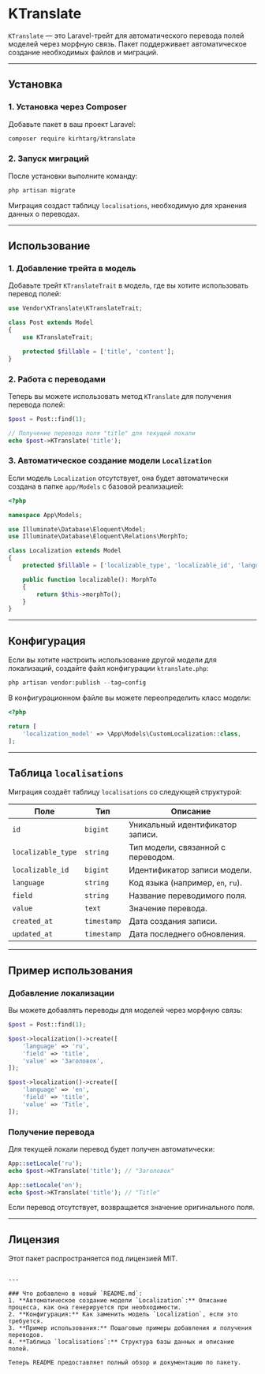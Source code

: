 # KTranslate

`KTranslate` — это Laravel-трейт для автоматического перевода полей моделей через морфную связь. Пакет поддерживает автоматическое создание необходимых файлов и миграций.

---

## Установка

### 1. Установка через Composer
Добавьте пакет в ваш проект Laravel:

```bash
composer require kirhtarg/ktranslate
```

### 2. Запуск миграций
После установки выполните команду:

```bash
php artisan migrate
```

Миграция создаст таблицу `localisations`, необходимую для хранения данных о переводах.

---

## Использование

### 1. Добавление трейта в модель
Добавьте трейт `KTranslateTrait` в модель, где вы хотите использовать перевод полей:

```php
use Vendor\KTranslate\KTranslateTrait;

class Post extends Model
{
    use KTranslateTrait;

    protected $fillable = ['title', 'content'];
}
```

### 2. Работа с переводами
Теперь вы можете использовать метод `KTranslate` для получения перевода полей:

```php
$post = Post::find(1);

// Получение перевода поля "title" для текущей локали
echo $post->KTranslate('title');
```

### 3. Автоматическое создание модели `Localization`
Если модель `Localization` отсутствует, она будет автоматически создана в папке `app/Models` с базовой реализацией:

```php
<?php

namespace App\Models;

use Illuminate\Database\Eloquent\Model;
use Illuminate\Database\Eloquent\Relations\MorphTo;

class Localization extends Model
{
    protected $fillable = ['localizable_type', 'localizable_id', 'language', 'field', 'value'];

    public function localizable(): MorphTo
    {
        return $this->morphTo();
    }
}
```

---

## Конфигурация

Если вы хотите настроить использование другой модели для локализаций, создайте файл конфигурации `ktranslate.php`:

```php
php artisan vendor:publish --tag=config
```

В конфигурационном файле вы можете переопределить класс модели:

```php
<?php

return [
    'localization_model' => \App\Models\CustomLocalization::class,
];
```

---

## Таблица `localisations`

Миграция создаёт таблицу `localisations` со следующей структурой:

| Поле               | Тип          | Описание                          |
|--------------------|--------------|-----------------------------------|
| `id`               | `bigint`     | Уникальный идентификатор записи. |
| `localizable_type` | `string`     | Тип модели, связанной с переводом. |
| `localizable_id`   | `bigint`     | Идентификатор записи модели.     |
| `language`         | `string`     | Код языка (например, `en`, `ru`). |
| `field`            | `string`     | Название переводимого поля.      |
| `value`            | `text`       | Значение перевода.               |
| `created_at`       | `timestamp`  | Дата создания записи.            |
| `updated_at`       | `timestamp`  | Дата последнего обновления.      |

---

## Пример использования

### Добавление локализации
Вы можете добавлять переводы для моделей через морфную связь:

```php
$post = Post::find(1);

$post->localization()->create([
    'language' => 'ru',
    'field' => 'title',
    'value' => 'Заголовок',
]);

$post->localization()->create([
    'language' => 'en',
    'field' => 'title',
    'value' => 'Title',
]);
```

### Получение перевода
Для текущей локали перевод будет получен автоматически:

```php
App::setLocale('ru');
echo $post->KTranslate('title'); // "Заголовок"

App::setLocale('en');
echo $post->KTranslate('title'); // "Title"
```

Если перевод отсутствует, возвращается значение оригинального поля.

---

## Лицензия

Этот пакет распространяется под лицензией MIT.
```

---

### Что добавлено в новый `README.md`:
1. **Автоматическое создание модели `Localization`:** Описание процесса, как она генерируется при необходимости.
2. **Конфигурация:** Как заменить модель `Localization`, если это требуется.
3. **Пример использования:** Пошаговые примеры добавления и получения переводов.
4. **Таблица `localisations`:** Структура базы данных и описание полей. 

Теперь README предоставляет полный обзор и документацию по пакету.
